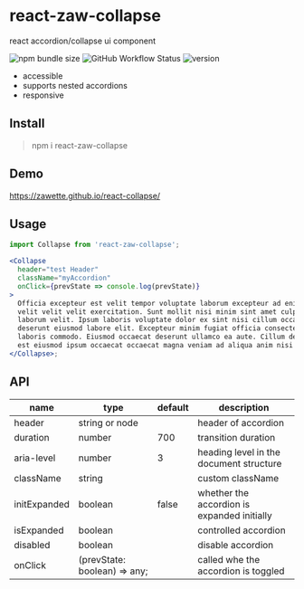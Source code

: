 # react-zaw-collapse

react accordion/collapse ui component

![npm bundle size](https://img.shields.io/bundlephobia/minzip/react-zaw-collapse)
![GitHub Workflow Status](https://img.shields.io/github/workflow/status/zawette/react-collapse/CI)
![version](https://img.shields.io/npm/v/react-zaw-collapse)

- accessible
- supports nested accordions
- responsive

## Install

> npm i react-zaw-collapse

## Demo

https://zawette.github.io/react-collapse/

## Usage

```jsx
import Collapse from 'react-zaw-collapse';

<Collapse
  header="test Header"
  className="myAccordion"
  onClick={prevState => console.log(prevState)}
>
  Officia excepteur est velit tempor voluptate laborum excepteur ad enim duis
  velit velit velit exercitation. Sunt mollit nisi minim sint amet culpa nisi
  laborum velit. Ipsum laboris voluptate dolor ex sint nisi cillum occaecat
  deserunt eiusmod labore elit. Excepteur minim fugiat officia consectetur
  laboris commodo. Eiusmod occaecat deserunt ullamco ea aute. Cillum deserunt
  est eiusmod ipsum occaecat occaecat magna veniam ad aliqua anim nisi qui.
</Collapse>;
```

## API

| name         | type                         | default | description                                 |
| ------------ | ---------------------------- | ------- | ------------------------------------------- |
| header       | string or node               |         | header of accordion                         |
| duration     | number                       | 700     | transition duration                         |
| aria-level   | number                       | 3       | heading level in the document structure     |
| className    | string                       |         | custom className                            |
| initExpanded | boolean                      | false   | whether the accordion is expanded initially |
| isExpanded   | boolean                      |         | controlled accordion                        |
| disabled     | boolean                      |         | disable accordion                           |
| onClick      | (prevState: boolean) => any; |         | called whe the accordion is toggled         |
